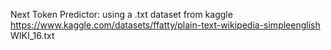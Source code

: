 Next Token Predictor: using a .txt dataset from kaggle https://www.kaggle.com/datasets/ffatty/plain-text-wikipedia-simpleenglish WIKI_16.txt
